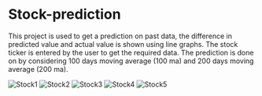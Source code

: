 # Stock-prediction
This project is used to get a prediction on past data, the difference in predicted value and actual value is shown using line graphs. The stock ticker is entered by the user to get the required data.
The prediction is done on by considering 100 days moving average (100 ma) and 200 days moving average (200 ma).

![Stock1](https://user-images.githubusercontent.com/107431707/227847139-79e62bdf-60e9-4efb-bf9e-e85c95142187.png)
![Stock2](https://user-images.githubusercontent.com/107431707/227847158-2039a12a-41f8-4db9-93ee-fd6a5d6029b4.png)
![Stock3](https://user-images.githubusercontent.com/107431707/227848154-b994529d-24b0-4dc1-98e2-9873b58c51e5.png)
![Stock4](https://user-images.githubusercontent.com/107431707/227847815-18613c69-137d-46e5-8297-5ac3d784a294.png)
![Stock5](https://user-images.githubusercontent.com/107431707/227847107-1a4ce4b4-12cd-436f-ab8e-c1257d48403f.png)
